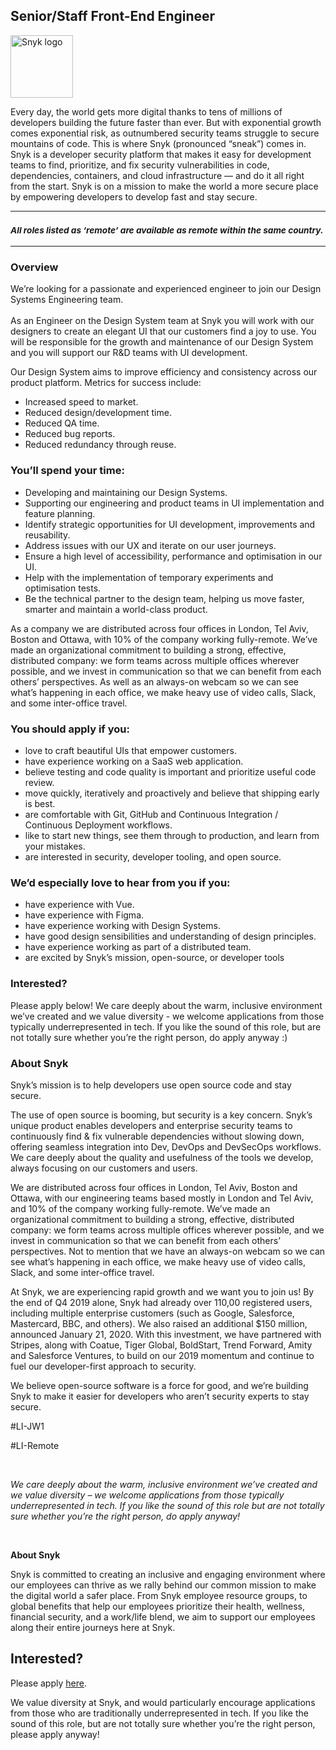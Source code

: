 Senior/Staff Front-End Engineer
---

<img src="https://res.cloudinary.com/snyk/image/upload/v1537345894/press-kit/brand/logo-black.png" width="100" alt="Snyk logo" />

<div class="content-intro"><p><span style="font-weight: 400;">Every day, the world gets more digital thanks to tens of millions of developers building the future faster than ever. But with exponential growth comes exponential risk, as outnumbered security teams struggle to secure mountains of code. This is where Snyk (pronounced “sneak”) comes in. Snyk is a developer security platform that makes it easy for development teams to find, prioritize, and fix security vulnerabilities in code, dependencies, containers, and cloud infrastructure — and do it all right from the start. Snyk is on a mission to make the world a more secure place by empowering developers to develop fast and stay secure.</span></p></div><hr>
<h3><em><strong><sub>All roles listed as ‘remote’ are available as remote within the same country.</sub></strong></em></h3>
<hr>
<h3><strong>Overview</strong></h3>
<p><span style="font-weight: 400;">We’re looking for a passionate and experienced engineer to join our Design Systems Engineering team.<br><br>As an Engineer on the Design System team at Snyk you will work with our designers to create an elegant UI that our customers find a joy to use. You will be responsible for the growth and maintenance of our Design System and you will support our R&amp;D teams with UI development.<br></span></p>
<p><span style="font-weight: 400;">Our Design System aims to improve efficiency and consistency across our product platform. Metrics for success include:</span></p>
<ul>
<li style="font-weight: 400;"><span style="font-weight: 400;">Increased speed to market.</span></li>
<li style="font-weight: 400;"><span style="font-weight: 400;">Reduced design/development time.</span></li>
<li style="font-weight: 400;"><span style="font-weight: 400;">Reduced QA time.</span></li>
<li style="font-weight: 400;"><span style="font-weight: 400;">Reduced bug reports.</span></li>
<li style="font-weight: 400;"><span style="font-weight: 400;">Reduced redundancy through reuse.</span></li>
</ul>
<h3><strong>You’ll spend your time:</strong></h3>
<ul>
<li style="font-weight: 400;"><span style="font-weight: 400;">Developing and maintaining our Design Systems.</span></li>
<li style="font-weight: 400;"><span style="font-weight: 400;">Supporting our engineering and product teams in UI implementation and feature planning.</span></li>
<li style="font-weight: 400;"><span style="font-weight: 400;">Identify strategic opportunities for UI development, improvements and reusability.</span></li>
<li style="font-weight: 400;"><span style="font-weight: 400;">Address issues with our UX and iterate on our user journeys.</span></li>
<li style="font-weight: 400;"><span style="font-weight: 400;">Ensure a high level of accessibility, performance and optimisation in our UI.</span></li>
<li style="font-weight: 400;"><span style="font-weight: 400;">Help with the implementation of temporary experiments and optimisation tests.&nbsp;</span></li>
<li style="font-weight: 400;"><span style="font-weight: 400;">Be the technical partner to the design team, helping us move faster, smarter and maintain a world-class product.</span></li>
</ul>
<p><span style="font-weight: 400;">As a company we are distributed across four offices in London, Tel Aviv, Boston and Ottawa, with 10% of the company working fully-remote. We’ve made an organizational commitment to building a strong, effective, distributed company: we form teams across multiple offices wherever possible, and we invest in communication so that we can benefit from each others’ perspectives. As well as an always-on webcam so we can see what’s happening in each office, we make heavy use of video calls, Slack, and some inter-office travel.</span></p>
<h3><strong>You should apply if you:</strong></h3>
<ul>
<li style="font-weight: 400;"><span style="font-weight: 400;">love to craft beautiful UIs that empower customers.</span></li>
<li style="font-weight: 400;"><span style="font-weight: 400;">have experience working on a SaaS web application.</span></li>
<li style="font-weight: 400;"><span style="font-weight: 400;">believe testing and code quality is important and prioritize useful code review.</span></li>
<li style="font-weight: 400;"><span style="font-weight: 400;">move quickly, iteratively and proactively and believe that shipping early is best.</span></li>
<li style="font-weight: 400;"><span style="font-weight: 400;">are comfortable with Git, GitHub and Continuous Integration / Continuous Deployment workflows.</span></li>
<li style="font-weight: 400;"><span style="font-weight: 400;">like to start new things, see them through to production, and learn from your mistakes.</span></li>
<li style="font-weight: 400;"><span style="font-weight: 400;">are interested in security, developer tooling, and open source.</span></li>
</ul>
<h3><strong>We’d especially love to hear from you if you:</strong></h3>
<ul>
<li style="font-weight: 400;"><span style="font-weight: 400;">have experience with Vue.</span></li>
<li style="font-weight: 400;"><span style="font-weight: 400;">have experience with Figma.</span></li>
<li style="font-weight: 400;"><span style="font-weight: 400;">have experience working with Design Systems.</span></li>
<li style="font-weight: 400;"><span style="font-weight: 400;">have good design sensibilities and understanding of design principles.</span></li>
<li style="font-weight: 400;"><span style="font-weight: 400;">have experience working as part of a distributed team.</span></li>
<li style="font-weight: 400;">are excited by Snyk’s mission, open-source, or developer tools</li>
</ul>
<h3><strong>Interested?</strong></h3>
<p><span style="font-weight: 400;">Please apply below! We care deeply about the warm, inclusive environment we’ve created and we value diversity - we welcome applications from those typically underrepresented in tech. If you like the sound of this role, but are not totally sure whether you’re the right person, do apply anyway :)</span></p>
<h3><strong>About Snyk</strong></h3>
<p><span style="font-weight: 400;">Snyk’s mission is to help developers use open source code and stay secure.&nbsp;</span></p>
<p><span style="font-weight: 400;">The use of open source is booming, but security is a key concern. Snyk’s unique product enables developers and enterprise security teams to continuously find &amp; fix vulnerable dependencies without slowing down, offering seamless integration into Dev, DevOps and DevSecOps workflows. We care deeply about the quality and usefulness of the tools we develop, always focusing on our customers and users.&nbsp;</span></p>
<p><span style="font-weight: 400;">We are distributed across four offices in London, Tel Aviv, Boston and Ottawa, with our engineering teams based mostly in London and Tel Aviv, and 10% of the company working fully-remote. We’ve made an organizational commitment to building a strong, effective, distributed company: we form teams across multiple offices wherever possible, and we invest in communication so that we can benefit from each others’ perspectives. Not to mention that we have an always-on webcam so we can see what’s happening in each office, we make heavy use of video calls, Slack, and some inter-office travel.</span></p>
<p><span style="font-weight: 400;">At Snyk, we are experiencing rapid growth and we want you to join us! By the end of Q4 2019 alone, Snyk had already over 110,00 registered users, including multiple enterprise customers (such as Google, Salesforce, Mastercard, BBC, and others). We also raised an additional $150 million, announced January 21, 2020. With this investment, we have partnered with Stripes, along with Coatue, Tiger Global, BoldStart, Trend Forward, Amity and Salesforce Ventures, to build on our 2019 momentum and continue to fuel our developer-first approach to security.&nbsp;</span></p>
<p><span style="font-weight: 400;">We believe open-source software is a force for good, and we’re building Snyk to make it easier for developers who aren’t security experts to stay secure.<br></span></p>
<p>#LI-JW1</p>
<p>#LI-Remote</p>
<p><span style="font-weight: 400;">&nbsp;</span></p><div class="content-conclusion"><p><em data-stringify-type="italic">We care deeply about the warm, inclusive environment we’ve created and we value diversity – we welcome applications from those typically underrepresented in tech. If you like the sound of this role but are not totally sure whether you’re the right person, do apply anyway!</em></p>
<p>&nbsp;</p>
<p><strong>About Snyk</strong></p>
<p><strong><span style="font-weight: 400;">Snyk is committed to creating an inclusive and engaging environment where our employees can thrive as we rally behind our common mission to make the digital world a safer place. From Snyk employee resource groups, to global benefits that help our employees prioritize their health, wellness, financial security, and a work/life blend, we aim to support our employees along their entire journeys here at Snyk. </span></strong></p></div>

Interested?
---

Please apply [here](https://boards.greenhouse.io/snyk/jobs/6378552002#app).

We value diversity at Snyk, and would particularly encourage applications from those who are traditionally underrepresented in tech.
If you like the sound of this role, but are not totally sure whether you’re the right person, please apply anyway!

